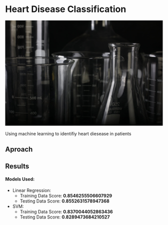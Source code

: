 # Heart Disease Classification 

![beaker](img/beaker.jpeg)


Using machine learning to identifiy heart diesease in patients 

## Aproach

## Results  

#### Models Used:

- Linear Regression: 
	- Training Data Score:<b> 0.8546255506607929</b>
	- Testing Data Score: <b> 0.8552631578947368</b>
- SVM: 
	- Training Data Score:<b> 0.8370044052863436</b>
	- Testing Data Score: <b> 0.8289473684210527</b>
